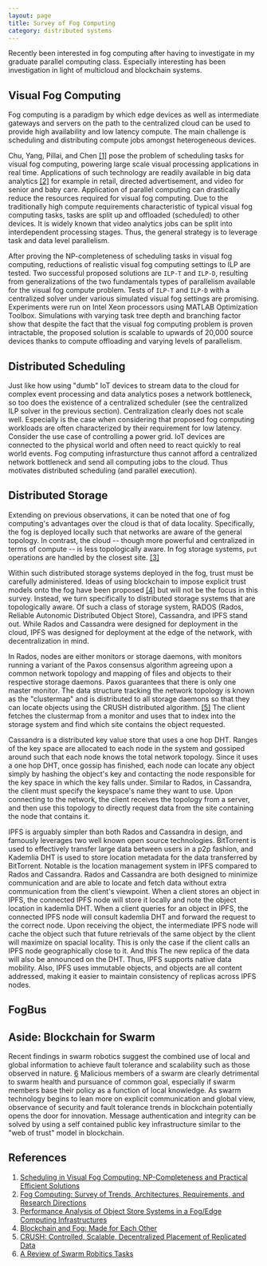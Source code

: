 ```yaml
---
layout: page
title: Survey of Fog Computing
category: distributed systems
---
```


<p class="message">
  Recently been interested in fog computing after having to investigate in my graduate parallel computing class. Especially interesting has been investigation in light of multicloud and blockchain systems.
</p>

## Visual Fog Computing 

Fog computing is a paradigm by which edge devices as well as intermediate gateways and servers on the path to the centralized cloud can be used to provide high availability and low latency compute. The main challenge is scheduling and distributing compute jobs amongst heterogeneous devices.

Chu, Yang, Pillai, and Chen [[1]](https://aaai.org/ocs/index.php/AAAI/AAAI18/paper/view/16426/16183) pose the problem of scheduling tasks for visual fog computing, powering large scale visual processing applications in real time. Applications of such technology are readily available in big data analytics [[2]](http://arxiv.org/abs/1807.00976) for example in retail, directed advertisement, and video for senior and baby care. Application of parallel computing can drastically reduce the resources required for visual fog computing. Due to the traditionally high compute requirements characteristic of typical visual fog computing tasks, tasks are split up and offloaded (scheduled) to other devices. It is widely known that video analytics jobs can be split into interdependent processing stages. Thus, the general strategy is to leverage task and data level parallelism.

After proving the NP-completeness of scheduling tasks in visual fog computing, reductions of realistic visual fog computing settings to ILP are tested. Two successful proposed solutions are `ILP-T` and `ILP-D`, resulting from generalizations of the two fundamentals types of parallelism available for the visual fog compute problem. Tests of `ILP-T` and `ILP-D` with a centralized solver under various simulated visual fog settings are promising. Experiments were run on Intel Xeon processors using MATLAB Optimization Toolbox. Simulations with varying task tree depth and branching factor show that despite the fact that the visual fog computing problem is proven intractable, the proposed solution is scalable to upwards of 20,000 source devices thanks to compute offloading and varying levels of parallelism.

## Distributed Scheduling 

Just like how using "dumb" IoT devices to stream data to the cloud for complex event processing and data analytics poses a network bottleneck, so too does the existence of a centralized scheduler (see the centralized ILP solver in the previous section). Centralization clearly does not scale well. Especially is the case when considering that proposed fog computing workloads are often characterized by their requirement for low latency. Consider the use case of controlling a power grid. IoT devices are connected to the physical world and often need to react quickly to real world events. Fog computing infrasturcture thus cannot afford a centralized network bottleneck and send all computing jobs to the cloud. Thus motivates distributed scheduling (and parallel execution).

## Distributed Storage

Extending on previous observations, it can be noted that one of fog computing's advantages over the cloud is that of data locality. Specifically, the fog is deployed locally such that networks are aware of the general topology. In contrast, the cloud -- though more powerful and centralized in terms of compute -- is less topologically aware. In fog storage systems, `put` operations are handled by the closest site. [[3]](https://www.computer.org/csdl/proceedings/cloudcom/2016/1445/00/07830696.pdf)

Within such distributed storage systems deployed in the fog, trust must be carefully administered. Ideas of using blockchain to impose explicit trust models onto the fog have been proposed [[4]](https://blogs.cisco.com/innovation/blockchain-and-fog-made-for-each-other) but will not be the focus in this survey. Instead, we turn specifically to distributed storage systems that are topologically aware. Of such a class of storage system, RADOS (Rados, Reliable Autonomic Distributed Object Store), Cassandra, and IPFS stand out. While Rados and Cassandra were designed for deployment in the cloud, IPFS was designed for deployment at the edge of the network, with decentralization in mind. 

In Rados, nodes are either monitors or storage daemons, with monitors running a variant of the Paxos consensus algorithm agreeing upon a common network topology and mapping of files and objects to their respective storage daemons. Paxos guarantees that there is only one master monitor. The data structure tracking the network topology is known as the "clustermap" and is distributed to all storage daemons so that they can locate objects using the CRUSH distributed algorithm. [[5]](https://ceph.com/wp-content/uploads/2016/08/weil-crush-sc06.pdf) The client fetches the clustermap from a monitor and uses that to index into the storage system and find which site contains the object requested. 

Cassandra is a distributed key value store that uses a one hop DHT. Ranges of the key space are allocated to each node in the system and gossiped around such that each node knows the total network topology. Since it uses a one hop DHT, once gossip has finished, each node can locate any object simply by hashing the object's key and contacting the node responsible for the key space in which the key falls under. Similar to Rados, in Cassandra, the client must specify the keyspace's name they want to use. Upon connecting to the network, the client receives the topology from a server, and then use this topology to directly request data from the site containing the node that contains it. 

IPFS is arguably simpler than both Rados and Cassandra in design, and famously leverages two well known open source technologies. BitTorrent is used to effectively transfer large data between users in a p2p fashion, and Kademlia DHT is used to store location metadata for the data transferred by BitTorrent. Notable is the location management system in IPFS compared to Rados and Cassandra. Rados and Cassandra are both designed to minimize communication and are able to locate and fetch data without extra communication from the client's viewpoint. When a client stores an object in IPFS, the connected IPFS node will store it locally and note the object location in kademlia DHT. When a client queries for an object in IPFS, the connected IPFS node will consult kademlia DHT and forward the request to the correct node. Upon receiving the object, the intermediate IPFS node will cache the object such that future retrievals of the same object by the client will maximize on spacial locality. This is only the case if the client calls an IPFS node geographically close to it. And this  The new replica of the data will also be announced on the DHT. Thus, IPFS supports native data mobility. Also, IPFS uses immutable objects, and objects are all content addressed, making it easier to maintain consistency of replicas across IPFS nodes.

## FogBus

## Aside: Blockchain for Swarm

Recent findings in swarm robotics suggest the combined use of local and global information to achieve fault tolerance and scalability such as those observed in nature. [6](https://dl.acm.org/citation.cfm?id=2843116) Malicious members of a swarm are clearly detrimental to swarm health and pursuance of common goal, especially if swarm members base their policy as a function of local knowledge. As swarm technology begins to lean more on explicit communication and global view, observance of security and fault tolerance trends in blockchain potentially opens the door for innovation. Message authentication and integrity can be solved by using a self contained public key infrastructure similar to the "web of trust" model in blockchain. 

## References

1. [Scheduling in Visual Fog Computing: NP-Completeness and Practical Efficient Solutions](https://aaai.org/ocs/index.php/AAAI/AAAI18/paper/view/16426/16183)  
2. [Fog Computing: Survey of Trends, Architectures, Requirements, and Research Directions](http://arxiv.org/abs/1807.00976)  
3. [Performance Analysis of Object Store Systems in a Fog/Edge Computing Infrastructures](https://www.computer.org/csdl/proceedings/cloudcom/2016/1445/00/07830696.pdf)
4. [Blockchain and Fog: Made for Each Other](https://blogs.cisco.com/innovation/blockchain-and-fog-made-for-each-other)
5. [CRUSH: Controlled, Scalable, Decentralized Placement of Replicated Data](https://ceph.com/wp-content/uploads/2016/08/weil-crush-sc06.pdf)
6. [A Review of Swarm Robitics Tasks](https://dl.acm.org/citation.cfm?id=2843116)